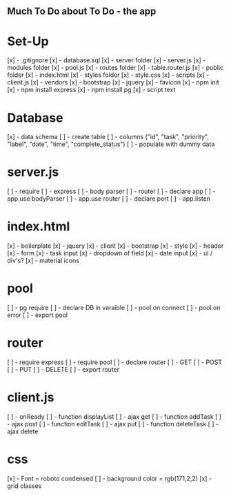 ## Much To Do about To Do - the app ##


# Set-Up #

[x] - .gitignore
[x] - database.sql
[x] - server folder
    [x] - server.js
    [x] - modules folder
        [x] - pool.js
    [x] - routes folder
        [x] - table.router.js
    [x] - public folder
        [x] - index.html
        [x] - styles folder
            [x] - style.css
        [x] - scripts
            [x] - client.js
        [x] - vendors
            [x] - bootstrap
            [x] - jquery
        [x] - favicon
[x] - npm init
[x] - npm install express
[x] - npm install pg
[x] - script text


# Database #

[x] - data schema
[ ] - create table
    [ ] - columns ("id", "task", "priority", "label", "date", "time", "complete_status")
[ ] - populate with dummy data

# server.js #

[ ] - require 
    [ ] - express
    [ ] - body parser
    [ ] - router
[ ] - declare app
[ ] - app.use bodyParser
[ ] - app.use router
[ ] - declare port
[ ] - app.listen

# index.html #

[x] - boilerplate
[x] - jquery
[x] - client
[x] - bootstrap
[x] - style
[x] - header
[x] - form
    [x] - task input
    [x] - dropdown of field
    [x] - date input
[x] - ul / div's?
[x] - material icons

# pool #

[ ] - pg require 
[ ] - declare DB in varaible
[ ] - pool.on connect
[ ] - pool.on error
[ ] - export pool

# router #

[ ] - require express
[ ] - require pool
[ ] - declare router
[ ] - GET
[ ] - POST
[ ] - PUT
[ ] - DELETE
[ ] - export router

# client.js #

[ ] - onReady
[ ] - function displayList
    [ ] - ajax get
[ ] - function addTask
    [ ] - ajax post
[ ] - function editTask
    [ ] - ajax put
[ ] - function deleteTask
    [ ] - ajax delete

# css #

[x] - Font = roboto condensed
[ ] - background color = rgb(171,2,2)
[x] - grid classes